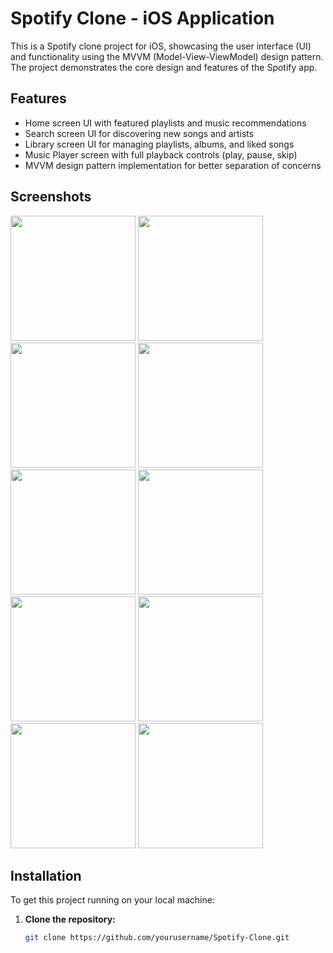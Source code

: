 # Spotify Clone - iOS Application

This is a Spotify clone project for iOS, showcasing the user interface (UI) and functionality using the MVVM (Model-View-ViewModel) design pattern. The project demonstrates the core design and features of the Spotify app.

## Features

- Home screen UI with featured playlists and music recommendations
- Search screen UI for discovering new songs and artists
- Library screen UI for managing playlists, albums, and liked songs
- Music Player screen with full playback controls (play, pause, skip)
- MVVM design pattern implementation for better separation of concerns

## Screenshots

<img src="https://github.com/user-attachments/assets/739cc460-2be0-422a-bb9a-25fdc033f4a4" width="200">
<img src="https://github.com/user-attachments/assets/82c54e8d-7cd0-443d-badd-7b3a809e5aa4" width="200">
<img src="https://github.com/user-attachments/assets/51b070a5-1039-4087-801b-90d7dc2d3c0a" width="200">
<img src="https://github.com/user-attachments/assets/bdb04da8-027f-468c-b0dd-9ead7dd59aed" width="200">
<img src="https://github.com/user-attachments/assets/f77a1ce5-ae02-488e-9e13-42c82849ab87" width="200">
<img src="https://github.com/user-attachments/assets/c411f5de-2152-4c50-965c-781c1d8da850" width="200">
<img src="https://github.com/user-attachments/assets/4e8d514a-e551-4e4f-b5c9-da5e86b309ca" width="200">
<img src="https://github.com/user-attachments/assets/715f80e8-ab76-4ce9-ad38-85a866d2a595" width="200">
<img src="https://github.com/user-attachments/assets/f2867a15-ff06-484f-a7b2-e6dcbcdd5984" width="200">
<img src="https://github.com/user-attachments/assets/947373a1-f15d-4f44-a2a9-54bc34ab85cd" width="200">


## Installation

To get this project running on your local machine:

1. **Clone the repository:**

   ```bash
   git clone https://github.com/yourusername/Spotify-Clone.git
